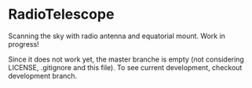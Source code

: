 # RadioTelescope
Scanning the sky with radio antenna and equatorial mount. Work in progress!

Since it does not work yet, the master branche is empty (not considering LICENSE, .gitignore and this file). To see current development, checkout development branch.
